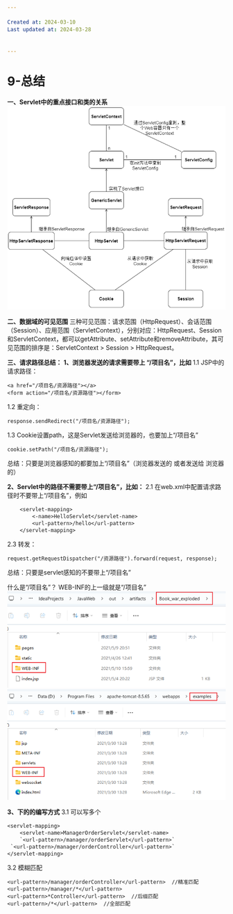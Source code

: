 ```yaml
---

Created at: 2024-03-10
Last updated at: 2024-03-28


---
```


# 9-总结


**一、Servlet中的重点接口和类的关系**
![unknown_filename.png](./_resources/9-总结.resources/unknown_filename.png)

**二、数据域的可见范围**
三种可见范围：请求范围（HttpRequest）、会话范围（Session）、应用范围（ServletContext），分别对应：HttpRequest、Session和ServletContext，都可以getAttribute、setAttribute和removeAttribute，其可见范围的排序是：ServletContext > Session > HttpRequest。

**三、请求路径总结：**
**1、浏览器发送的请求需要带上 “/项目名”，比如**
1.1 JSP中的请求路径：
```
<a href="/项目名/资源路径"></a>
<form action="/项目名/资源路径"></form>
```
1.2 重定向：    
```
response.sendRedirect("/项目名/资源路径");
```
1.3 Cookie设置path，这是Servlet发送给浏览器的，也要加上“/项目名”
```
cookie.setPath("/项目名/资源路径");
```
总结：只要是浏览器感知的都要加上“/项目名”（浏览器发送的 或者发送给 浏览器的）

**2、Servlet中的路径不需要带上“/项目名”，比如：**
2.1 在web.xml中配置请求路径时不要带上“/项目名”，例如<servlet-mapping>
```
    <servlet-mapping>
        <-name>HelloServlet</servlet-name>
        <url-pattern>/hello</url-pattern>
    </servlet-mapping>
```
2.3 转发：
```
request.getRequestDispatcher("/资源路径").forward(request, response);
```
总结：只要是servlet感知的不要带上“/项目名”

什么是“/项目名”？
WEB-INF的上一级就是“/项目名”
![unknown_filename.1.png](./_resources/9-总结.resources/unknown_filename.1.png)
![unknown_filename.2.png](./_resources/9-总结.resources/unknown_filename.2.png)

**3、<servlet-mapping>下的<url-pattern>的编写方式**
3.1 <url-pattern>可以写多个
```
<servlet-mapping>
    <servlet-name>ManagerOrderServlet</servlet-name>
    `<url-pattern>/manager/orderServlet</url-pattern>`
 `<url-pattern>/manager/orderController</url-pattern>`
</servlet-mapping>
```

3.2 模糊匹配
```
<url-pattern>/manager/orderController</url-pattern>  //精准匹配
<url-pattern>/manager/*</url-pattern>
<url-pattern>*Controller</url-pattern>  //后缀匹配
<url-pattern>/*</url-pattern>  //全部匹配
```

